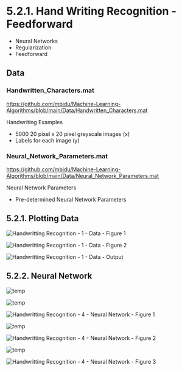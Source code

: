 # 5.2.1. Hand Writing Recognition - Feedforward
- Neural Networks
- Regularization
- Feedforward

## Data

### Handwritten_Characters.mat

https://github.com/mbidu/Machine-Learning-Algorithms/blob/main/Data/Handwritten_Characters.mat

Handwriting Examples
- 5000 20 pixel x 20 pixel greyscale images (x)
- Labels for each image (y)

### Neural_Network_Parameters.mat

https://github.com/mbidu/Machine-Learning-Algorithms/blob/main/Data/Neural_Network_Parameters.mat

Neural Network Parameters
- Pre-determined Neural Network Parameters

## 5.2.1. Plotting Data

![Handwritting Recognition - 1 - Data - Figure 1](https://user-images.githubusercontent.com/84108349/151633911-62c24f84-2cde-4122-bd65-64cdabf9bec4.PNG)

![Handwritting Recognition - 1 - Data - Figure 2](https://user-images.githubusercontent.com/84108349/151633940-43ade8eb-b892-4e1c-bc56-77ebf3954d67.PNG)

![Handwritting Recognition - 1 - Data - Output](https://user-images.githubusercontent.com/84108349/151633970-8ca70e9c-f447-4813-99b7-b49933a041c5.PNG)

## 5.2.2. Neural Network

![temp](https://user-images.githubusercontent.com/84108349/151634301-33a250a3-20d3-4816-9c76-8088bfb25e2e.png)

![temp](https://user-images.githubusercontent.com/84108349/151634334-7e527e76-b578-4f58-80e8-47af1d93d17c.png)

![Handwritting Recognition - 4 - Neural Network - Figure 1](https://user-images.githubusercontent.com/84108349/151634405-902ee1c6-439f-4ad0-a523-b6d24c96a99a.PNG)

![temp](https://user-images.githubusercontent.com/84108349/151634344-39f140aa-2d78-4f0c-b89c-de9d7a1f4197.png)

![Handwritting Recognition - 4 - Neural Network - Figure 2](https://user-images.githubusercontent.com/84108349/151634413-b1643a35-c881-4b9e-8b81-bdd5963e6b61.PNG)

![temp](https://user-images.githubusercontent.com/84108349/151634395-c519a8fe-ebd4-495e-be21-c0c59cf2d5d0.png)

![Handwritting Recognition - 4 - Neural Network - Figure 3](https://user-images.githubusercontent.com/84108349/151634444-edbd9935-a667-47a2-a20b-28883b75cf42.PNG)
